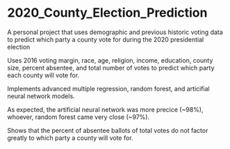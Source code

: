 # 2020_County_Election_Prediction
A personal project that uses demographic and previous historic voting data to predict which party a county vote for during the 2020 presidential election

Uses 2016 voting margin, race, age, religion, income, education, county size, percent absentee, and total number of votes to predict which party each county will vote for.

Implements advanced multiple regression, random forest, and articifial neural network models.

As expected, the artificial neural network was more precice (~98%), whoever, random forest came very close (~97%).

Shows that the percent of absentee ballots of total votes do not factor greatly to which party a county will vote for.
